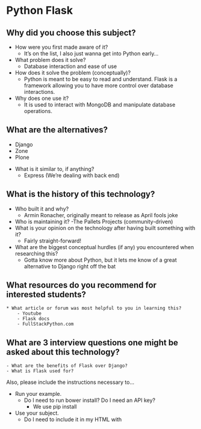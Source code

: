 # Python Flask
## Why did you choose this subject?
  * How were you first made aware of it?
    - It’s on the list, I also just wanna get into Python early…
  * What problem does it solve?
    - Database interaction and ease of use
  * How does it solve the problem (conceptually)?
    - Python is meant to be easy to read and understand. Flask is a framework allowing you to have more control over database interactions. 
  * Why does one use it?
    - It is used to interact with MongoDB and manipulate database operations.
## What are the alternatives?
  - Django
  - Zone
  - Plone
* What is it similar to, if anything?
    - Express (We’re dealing with back end)
## What is the history of this technology?
  * Who built it and why?
    - Armin Ronacher, originally meant to release as April fools joke
  * Who is maintaining it?
    -The Pallets Projects (community-driven)    
  * What is your opinion on the technology after having built something with it?
    - Fairly straight-forward!
* What are the biggest conceptual hurdles (if any) you encountered when researching this?
    - Gotta know more about Python, but it lets me know of a great alternative to Django right off the bat
## What resources do you recommend for interested students?
    * What article or forum was most helpful to you in learning this?
        - Youtube
        - Flask docs
        - FullStackPython.com
## What are 3 interview questions one might be asked about this technology?
    - What are the benefits of Flask over Django?
    - What is Flask used for?
Also, please include the instructions necessary to...
* Run your example.
    * Do I need to run bower install? Do I need an API key?
        * We use pip install
* Use your subject.
    * Do I need to include it in my HTML with <script> tags? Do I need to brew install anything? Can I deploy it to Heroku?
        - No we import in python file, we use pip to install, yes it can be deployed.
